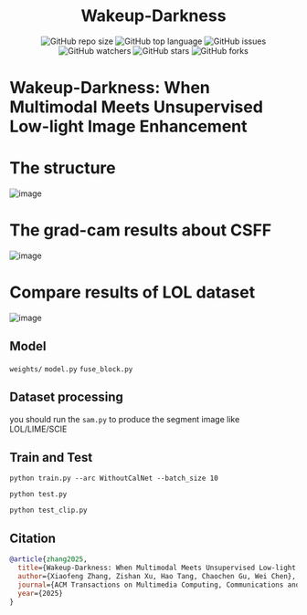 <div align="center">
<h1>Wakeup-Darkness</h1>
</div>

<div align="center">
<img alt="GitHub repo size" src="https://img.shields.io/github/repo-size/zhangbaijin/Wakeup-Darkness?color=green"> <img alt="GitHub top language" src="https://img.shields.io/github/languages/top/zhangbaijin/Wakeup-Darkness">  <img alt="GitHub issues" src="https://img.shields.io/github/issues/zhangbaijin/Wakeup-Darkness"> 
</div>
<div align="center">
<img alt="GitHub watchers" src="https://img.shields.io/github/watchers/zhangbaijin/Wakeup-Darkness?style=social"> <img alt="GitHub stars" src="https://img.shields.io/github/stars/zhangbaijin/Wakeup-Darkness"> <img alt="GitHub forks" src="https://img.shields.io/github/forks/zhangbaijin/Wakeup-Darkness?style=social">
</div>



# Wakeup-Darkness: When Multimodal Meets Unsupervised Low-light Image Enhancement
# The structure
![image](https://github.com/zhangbaijin/Wakeup-Darkness/blob/main/figs/structure.png)

# The grad-cam results about CSFF
![image](https://github.com/zhangbaijin/Wakeup-Darkness/blob/main/figs/grad-cam.png)

# Compare results of LOL dataset
![image](https://github.com/zhangbaijin/Wakeup-Darkness/blob/main/figs/table.jpg)



## Model
`weights/`
`model.py` 
`fuse_block.py`

## Dataset processing
you should run the `sam.py` to produce the segment image like LOL/LIME/SCIE

## Train and Test

`python train.py --arc WithoutCalNet --batch_size 10`

`python test.py`

`python test_clip.py`


## Citation
``````bibtex
@article{zhang2025,
  title={Wakeup-Darkness: When Multimodal Meets Unsupervised Low-light Image Enhancement},
  author={Xiaofeng Zhang, Zishan Xu, Hao Tang, Chaochen Gu, Wei Chen},
  journal={ACM Transactions on Multimedia Computing, Communications and Applications},
  year={2025}
}

